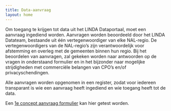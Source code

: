 ```yaml
---
title: Data-aanvraag
layout: home
---
```


Om toegang te krijgen tot data uit het LINDA Dataportaal, moet een aanvraag ingediend worden. Aanvragen worden beoordeeld door het LINDA Datateam, bestaande uit één vertegenwoordiger van elke NAL-regio. De vertegenwoordigers van de NAL-regio’s zijn verantwoordelijk voor afstemming en overleg met de gemeenten binnen hun regio. Bij het beoordelen van aanvragen, zal gekeken worden naar antwoorden op de vragen in onderstaand formulier en in het bijzonder naar mogelijke strijdigheden met commerciële belangen van CPO’s en/of privacyschendingen.

Alle aanvragen worden opgenomen in een register, zodat voor iedereen transparant is wie een aanvraag heeft ingediend en wie toegang heeft tot de data.

Een [1e concept aanvraag formulier](https://forms.office.com/pages/responsepage.aspx?id=zovE1ocJYUOwYapzI_MdDkWmv1HFnYlJuOLEDHKJCiVUM1o2N1k5UFJDTFRSVkFJTzhDS0c3S1NVQi4u&route=shorturl) kan hier getest worden.


